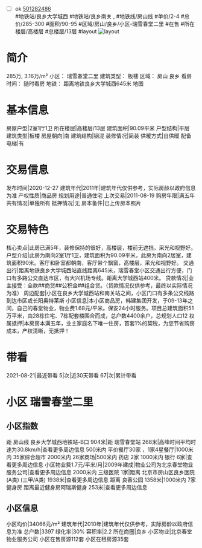 - [ ] ok [501282486](https://bj.5i5j.com/ershoufang/501282486.html)  
 #地铁站/良乡大学城西 #地铁站/良乡南关 ,  #地铁线/房山线
#单价/2-4 #总价/285-300 #面积/90-95   #区域/房山/良乡/小区-瑞雪春堂二里 #在售 #所在楼层/高楼层 #总楼层/13层 #layout 
![layout](http://image2a.5i5j.com/bdir/layout/292369.jpg_P5.jpg) 
# 简介 
 285万,  3.16万/m² 
小区： 瑞雪春堂二里
建筑类型： 板楼
区域： 房山 良乡
看房时间： 随时看房
地铁： 距离地铁良乡大学城西645米 地图
# 基本信息 
 房屋户型|2室1厅1卫
所在楼层|高楼层/13层
建筑面积|90.09平米
户型结构|平层
建筑类型|板楼
房屋朝向|南
建筑结构|钢混
装修情况|简装
供暖方式|自供暖
配备电梯|有
# 交易信息 
 发布时间|2020-12-27
建筑年代|2011年|建筑年代仅供参考，实际房龄以政府信息为准
产权性质|商品房
规划用途|普通住宅
上次交易|2011-08-19
购房年限|满五年
共有情况|单独所有
抵押情况|无
房本备件|已上传房本照片
# 交易特色 
 核心卖点|此房已满5年，装修保持的很好，高楼层，楼前无遮挡，采光和视野好。
户型介绍|此房为南向2室1厅1卫，建筑面积为90.09平米，此房为南向2居室，建筑面积90米。客厅和卧室都朝南，客厅带个飘窗，高楼层，采光和视野好。
交通出行|距离地铁良乡大学城西站直线距离645米，瑞雪春堂小区交通出行方便，门口有多路公交直达市区，有大兴机场专线。距离大学城西站400米。
贷款情况|业主接受：全款##商贷##公积金##组合贷。（贷款情况仅供参考，最终以实际情况为准）
周边配套|小区在良乡大学城西站和南关站之间，小区门口有多条公交线路到达市区或长阳奥特莱斯
小区信息|本小区商品房，韩建集团开发，于09-13年之间，自己的春堂物业，物业费1.68元/平米。保安24小时服务。项目总建筑面积51万平米，由28栋住宅、7栋配套楼围合而成，总户数4400余户，总规划人口12
权属抵押|本房房本满五年，业主家庭名下唯一住房，首套1%的契税，为您节省购房成本，产权清晰，无抵押！
# 带看 
 2021-08-21|最近带看	 5|次|近30天带看	 67|次|累计带看
# 小区 瑞雪春堂二里
## 小区指数 
 距 房山线 良乡大学城西地铁站-B口 904米|距 瑞雪春堂站 268米|高峰时间平均时速为30.8km/h|查看更多周边信息
500米内 平价餐厅30家 ，1家4星餐厅|1000米内 35家综合超市
2000米内 26家商场|500米内 药店 2家
1000米内 银行 6家|查看更多周边信息
小区物业费1.7元/平米/月|2009年建成|物业公司为北京春堂物业服务公司|查看更多周边信息
2000米内 三级医院 1家|距离 北京市房山区良乡医院(A类) (三甲/A类) 1938米|查看更多周边信息
距离 良香公园 1358米|1000米内 7家 健身房
距离最近健身房阿瑞斯健身 253米|查看更多周边信息
## 小区信息 
 小区均价|34066元/m²
建筑年代|2010年|建筑年代仅供参考，实际房龄以政府信息为准
总户数|3397
绿化率|30%
容积率|2.2
所在商圈|良乡
小区物业|北京春堂物业服务公司
小区在售房源112套
小区在租房源35套
